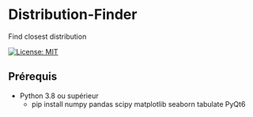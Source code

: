 # Distribution-Finder

Find closest distribution

[![License: MIT](https://img.shields.io/badge/License-MIT-blue.svg)](LICENSE.md)

## Prérequis

- Python 3.8 ou supérieur
  - pip install numpy pandas scipy matplotlib seaborn tabulate PyQt6
